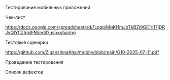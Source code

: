 Тестирование мобильных приложений

Чек-лист

https://docs.google.com/spreadsheets/d/1LpapiMqKf1mJbTkBZj9GE1ri17jDRJvQIYftZIdxlFM/edit?usp=sharing

Тестовые сценарии

https://github.com/ZiganshinaAlsu/mobile/blob/main/G10-2025-07-11.pdf

Проведение тестирования 

Список дефектов
